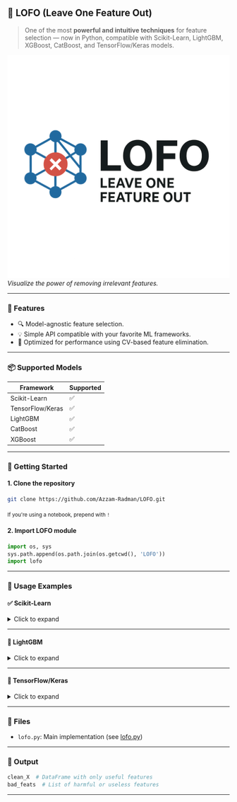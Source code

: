## 🧠 LOFO (Leave One Feature Out)

> One of the most **powerful and intuitive techniques** for feature selection — now in Python, compatible with Scikit-Learn, LightGBM, XGBoost, CatBoost, and TensorFlow/Keras models.

![LOFO Banner](https://github.com/Azzam-Radman/LOFO/blob/main/assets/LOFO.png)
*Visualize the power of removing irrelevant features.*

---

### 📌 Features

* 🔍 Model-agnostic feature selection.
* 💡 Simple API compatible with your favorite ML frameworks.
* 🚀 Optimized for performance using CV-based feature elimination.

---

### 📦 Supported Models

| Framework        | Supported |
| ---------------- | --------- |
| Scikit-Learn     | ✅         |
| TensorFlow/Keras | ✅         |
| LightGBM         | ✅         |
| CatBoost         | ✅         |
| XGBoost          | ✅         |

---

### 🚀 Getting Started

#### 1. Clone the repository

```bash
git clone https://github.com/Azzam-Radman/LOFO.git
```

<sub>If you're using a notebook, prepend with `!`</sub>

#### 2. Import LOFO module

```python
import os, sys
sys.path.append(os.path.join(os.getcwd(), 'LOFO'))
import lofo
```

---

### 📖 Usage Examples

#### ✅ Scikit-Learn

<details>
<summary>Click to expand</summary>

```python
import warnings
import numpy as np
from sklearn.metrics import roc_auc_score
from sklearn.model_selection import StratifiedKFold
from sklearn.linear_model import LogisticRegression

warnings.filterwarnings('ignore')
X = train_df.iloc[:, :-1]
Y = train_df.iloc[:, -1]

model = LogisticRegression()
cv = StratifiedKFold(n_splits=5, shuffle=True, random_state=0)
metric = roc_auc_score
fit_params = "{'X': x_train, 'y': y_train}"

lofo_object = lofo.LOFO(X, Y, model, cv, metric, 'max', fit_params, 'predict_proba', True, None, False)
clean_X, bad_feats = lofo_object()
```

</details>

---

#### 🌿 LightGBM

<details>
<summary>Click to expand</summary>

```python
import lightgbm as lgbm

model = lgbm.LGBMClassifier(...)
fit_params = "{'X': x_train, 'y': y_train, 'eval_set': [(x_valid, y_valid)], 'verbose': 0}"
# Call LOFO same as before
```

</details>

---

#### 🤖 TensorFlow/Keras

<details>
<summary>Click to expand</summary>

```python
def nn_model():
    inputs = tf.keras.Input(shape=(X.shape[-1],))
    x = tf.keras.layers.Dense(256, activation='relu')(inputs)
    x = tf.keras.layers.Dense(64, activation='relu')(x)
    output = tf.keras.layers.Dense(1, activation='sigmoid')(x)
    model = tf.keras.Model(inputs, output)
    model.compile(loss='binary_crossentropy', optimizer='adam')
    return model
```

</details>

---

### 📂 Files

* `lofo.py`: Main implementation (see [lofo.py](https://github.com/Azzam-Radman/LOFO/blob/main/lofo.py))

---

### 💬 Output

```python
clean_X  # DataFrame with only useful features
bad_feats  # List of harmful or useless features
```

---

